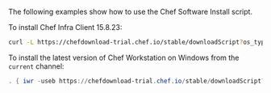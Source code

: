 The following examples show how to use the Chef Software Install script.

To install Chef Infra Client 15.8.23:

```bash
curl -L https://chefdownload-trial.chef.io/stable/downloadScript?os_type=linux | sudo bash -s -- -v 6.6.0
```

To install the latest version of Chef Workstation on Windows
from the `current` channel:

```powershell
. { iwr -useb https://chefdownload-trial.chef.io/stable/downloadScript?os_type=windows } | iex; install -channel stable -project inspec -version 6.6.0
```
